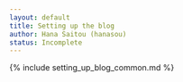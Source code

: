 ```yaml
---
layout: default
title: Setting up the blog
author: Hana Saitou (hanasou)
status: Incomplete
---
```


{% include setting_up_blog_common.md %}
